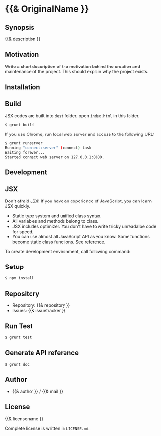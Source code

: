 {{& OriginalName }}
===========================================

Synopsis
---------------

{{& description }}

Motivation
---------------

Write a short description of the motivation behind the creation and maintenance of the project.
This should explain why the project exists.

Installation
---------------

## Build

JSX codes are built into `dest` folder. open `index.html` in this folder.

```sh
$ grunt build
```

If you use Chrome, run local web server and access to the following URL:

```sh
$ grunt runserver
Running "connect:server" (connect) task
Waiting forever...
Started connect web server on 127.0.0.1:8080.
```

Development
-------------

## JSX

Don't afraid [JSX](http://jsx.github.io)! If you have an experience of JavaScript, you can learn JSX
quickly.

* Static type system and unified class syntax.
* All variables and methods belong to class.
* JSX includes optimizer. You don't have to write tricky unreadalbe code for speed.
* You can use almost all JavaScript API as you know. Some functions become static class functions. See [reference](http://jsx.github.io/doc/stdlibref.html).

To create development environment, call following command:

## Setup

```sh
$ npm install
```

## Repository

* Repository: {{& repository }}
* Issues: {{& issuetracker }}

## Run Test

```sh
$ grunt test
```

## Generate API reference

```sh
$ grunt doc
```

Author
---------

* {{& author }} / {{& mail }}

License
------------

{{& licensename }}

Complete license is written in `LICENSE.md`.
